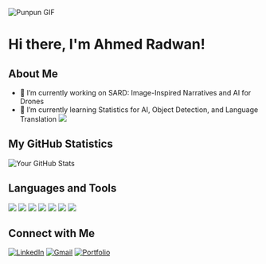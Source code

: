 ![Punpun GIF]([URL_of_the_Punpun_GIF](https://tenor.com/view/oyasumi-punpun-walking-gif-18102346))
# Hi there, I'm Ahmed Radwan!

## About Me
- 🔭 I’m currently working on SARD: Image-Inspired Narratives and AI for Drones
- 🌱 I’m currently learning Statistics for AI, Object Detection, and Language Translation
![](https://visitor-badge.glitch.me/badge?page_id=ahmedyradwan02.ahmedyradwan02)

## My GitHub Statistics
![Your GitHub Stats](https://github-readme-stats.vercel.app/api?username=[YourGitHubUsername]&show_icons=true)

## Languages and Tools
[![](https://img.shields.io/badge/-PyTorch-EE4C2C?style=flat&logo=PyTorch&logoColor=white)](https://pytorch.org/)
[![](https://img.shields.io/badge/-Pandas-150458?style=flat&logo=pandas&logoColor=white)](https://pandas.pydata.org/)
[![](https://img.shields.io/badge/-scikit_learn-F7931E?style=flat&logo=scikit-learn&logoColor=white)](https://scikit-learn.org/)
[![](https://img.shields.io/badge/-NumPy-013243?style=flat&logo=numpy&logoColor=white)](https://numpy.org/)
[![](https://img.shields.io/badge/-Keras-D00000?style=flat&logo=Keras&logoColor=white)](https://keras.io/)
[![](https://img.shields.io/badge/-Java-007396?style=flat&logo=java&logoColor=white)](https://www.java.com/)
[![](https://img.shields.io/badge/-Python-3776AB?style=flat&logo=python&logoColor=white)](https://python.org/)

<!-- Add more badges from https://shields.io/ -->

## Connect with Me
[![LinkedIn](https://img.shields.io/badge/-LinkedIn-blue?style=flat&logo=linkedin&logoColor=white)](https://www.linkedin.com/in/ahmedyradwan/)
[![Gmail](https://img.shields.io/badge/-Gmail-D14836?style=flat&logo=gmail&logoColor=white)](mailto:ahmedyradwan02@gmail.com)
[![Portfolio](https://img.shields.io/badge/-Portfolio-0A66C2?style=flat&logo=About.me&logoColor=white)](http://ahmedradwan.me/)
<!-- Add other social media links if you want -->

<!-- This is a comment. Customize the above template to make it your own! -->
